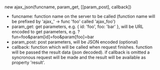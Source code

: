 new ajax_json(funcname, param_get, [[param_post], callback])

* funcname: function name on the server to be called (function name will be
  prefixed by 'ajax_' -> func 'foo' called 'ajax_foo')
* param_get: get parameters, e.g. { id: 'foo', foo: 'bar' }, will be URL
  encoded to get parameters, e.g. ?fun=foo&param[id]=foo&param[foo]=bar
* param_post: post parameters, will be JSON encoded (optional)
* callback: function which will be called when request finishes. function will
  be passed the result data (json decoded). if callback is omitted a syncronous
  request will be made and the result will be available as property 'result'.
